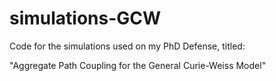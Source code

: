 # simulations-GCW

Code for the simulations used on my PhD Defense, titled:

"Aggregate Path Coupling for the General Curie-Weiss Model"
